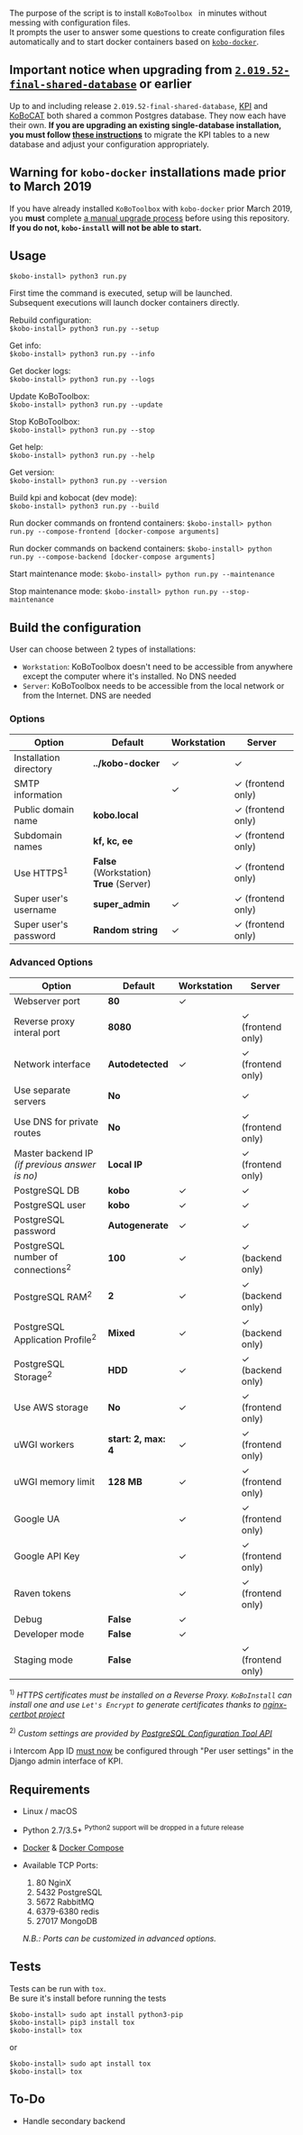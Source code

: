 The purpose of the script is to install `KoBoToolbox ` in minutes without messing with configuration files.  
It prompts the user to answer some questions to create configuration files automatically and to start docker containers based on [`kobo-docker`](https://github.com/kobotoolbox/kobo-docker "").

## Important notice when upgrading from [`2.019.52-final-shared-database`](https://github.com/kobotoolbox/kobo-install/releases/tag/2.019.52-final-shared-database) or earlier

Up to and including release `2.019.52-final-shared-database`, [KPI](https://github.com/kobotoolbox/kpi) and [KoBoCAT](https://github.com/kobotoolbox/kobocat) both shared a common Postgres database. They now each have their own. **If you are upgrading an existing single-database installation, you must follow [these instructions](https://community.kobotoolbox.org/t/upgrading-to-separate-databases-for-kpi-and-kobocat/7202)** to migrate the KPI tables to a new database and adjust your configuration appropriately.

## Warning for `kobo-docker` installations made prior to March 2019

If you have already installed `KoBoToolbox` with `kobo-docker` prior March 2019,
you **must** complete [a manual upgrade process](https://github.com/kobotoolbox/kobo-docker/#important-notice-when-upgrading-from-commit-5c2ef02-march-4-2019-or-earlier)
before using this repository. **If you do not, `kobo-install` will not be able to start.**

## Usage

`$kobo-install> python3 run.py`

First time the command is executed, setup will be launched.   
Subsequent executions will launch docker containers directly.

Rebuild configuration:  
`$kobo-install> python3 run.py --setup`

Get info:  
`$kobo-install> python3 run.py --info`

Get docker logs:  
`$kobo-install> python3 run.py --logs`

Update KoBoToolbox:  
`$kobo-install> python3 run.py --update`

Stop KoBoToolbox:  
`$kobo-install> python3 run.py --stop`

Get help:  
`$kobo-install> python3 run.py --help`

Get version:  
`$kobo-install> python3 run.py --version`

Build kpi and kobocat (dev mode):  
`$kobo-install> python3 run.py --build`

Run docker commands on frontend containers:
`$kobo-install> python run.py --compose-frontend [docker-compose arguments]`

Run docker commands on backend containers:
`$kobo-install> python run.py --compose-backend [docker-compose arguments]`

Start maintenance mode:
`$kobo-install> python run.py --maintenance`

Stop maintenance mode:
`$kobo-install> python run.py --stop-maintenance`

## Build the configuration
User can choose between 2 types of installations:

- `Workstation`: KoBoToolbox doesn't need to be accessible from anywhere except the computer where it's installed. No DNS needed 
- `Server`: KoBoToolbox needs to be accessible from the local network or from the Internet. DNS are needed

### Options

|Option|Default|Workstation|Server
|---|---|---|---|
|Installation directory| **../kobo-docker**  | ✓ | ✓ |
|SMTP information|  | ✓ | ✓ (frontend only) |
|Public domain name| **kobo.local** |  | ✓ (frontend only) |
|Subdomain names| **kf, kc, ee**  |  | ✓ (frontend only) |
|Use HTTPS<sup>1</sup>| **False** (Workstation)<br>**True** (Server)  |  | ✓ (frontend only) |
|Super user's username| **super_admin** | ✓ | ✓ (frontend only) |
|Super user's password| **Random string**  | ✓ | ✓ (frontend only) |

### Advanced Options

|Option|Default|Workstation|Server
|---|---|---|---|
|Webserver port| **80**  | ✓ |  |
|Reverse proxy interal port| **8080**  |  | ✓ (frontend only) |
|Network interface|  **Autodetected**  | ✓ | ✓ (frontend only) |
|Use separate servers| **No**  |  | ✓ |
|Use DNS for private routes| **No**  |  | ✓ (frontend only) |
|Master backend IP _(if previous answer is no)_| **Local IP**  |  | ✓ (frontend only) |
|PostgreSQL DB|  **kobo**  | ✓ | ✓ |
|PostgreSQL user|  **kobo**  | ✓ | ✓ |
|PostgreSQL password|  **Autogenerate**  | ✓ | ✓ |
|PostgreSQL number of connections<sup>2</sup>|  **100**  | ✓ | ✓ (backend only) |
|PostgreSQL RAM<sup>2</sup>|  **2**  | ✓ | ✓ (backend only) |
|PostgreSQL Application Profile<sup>2</sup>|  **Mixed**  | ✓ | ✓ (backend only) |
|PostgreSQL Storage<sup>2</sup>|  **HDD**  | ✓ | ✓ (backend only) |
|Use AWS storage|  **No**  | ✓ | ✓ (frontend only) |
|uWGI workers|  **start: 2, max: 4**  | ✓ | ✓ (frontend only) |
|uWGI memory limit|  **128 MB**  | ✓ | ✓ (frontend only) |
|Google UA|  | ✓ | ✓ (frontend only) |
|Google API Key|  | ✓ | ✓ (frontend only) |
|Raven tokens|   | ✓ | ✓ (frontend only) |
|Debug|  **False**  | ✓ |  |
|Developer mode|  **False**  | ✓ | |
|Staging mode|  **False**  |  | ✓ (frontend only) |

<sup>1)</sup> _HTTPS certificates must be installed on a Reverse Proxy. 
`KoBoInstall` can install one and use `Let's Encrypt` to generate certificates thanks to [nginx-certbot project](https://github.com/wmnnd/nginx-certbot "")_

<sup>2)</sup> _Custom settings are provided by [PostgreSQL Configuration Tool API](https://github.com/sebastianwebber/pgconfig-api "")_

ℹ  Intercom App ID [must now](https://github.com/kobotoolbox/kpi/pull/2285) be configured through "Per user settings" in the Django admin interface of KPI.

## Requirements

- Linux / macOS
- Python 2.7/3.5+ <sup>Python2 support will be dropped in a future release</sup>
- [Docker](https://www.docker.com/get-started "") & [Docker Compose](https://docs.docker.com/compose/install/ "")
- Available TCP Ports:

    1. 80 NginX
    2. 5432 PostgreSQL
    3. 5672 RabbitMQ
    4. 6379-6380 redis
    5. 27017 MongoDB
    
    _N.B.: Ports can be customized in advanced options._

## Tests

Tests can be run with `tox`.  
Be sure it's install before running the tests

```
$kobo-install> sudo apt install python3-pip
$kobo-install> pip3 install tox
$kobo-install> tox
```
or 

```
$kobo-install> sudo apt install tox
$kobo-install> tox
```


## To-Do

- Handle secondary backend
